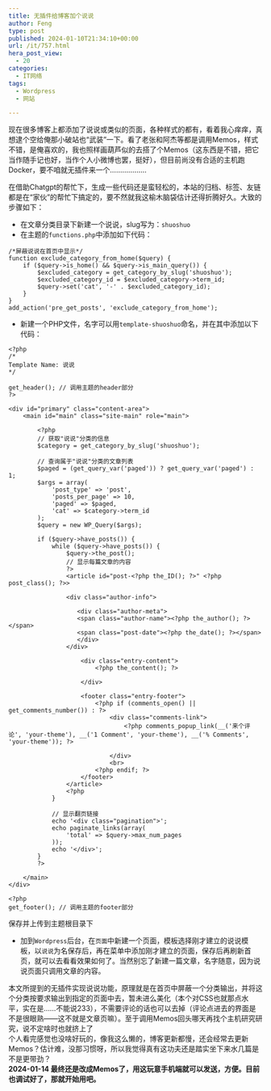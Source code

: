 ```yaml
---
title: 无插件给博客加个说说
author: Feng
type: post
published: 2024-01-10T21:34:10+00:00
url: /it/757.html
hera_post_view:
  - 20
categories:
  - IT网络
tags:
  - Wordpress
  - 网站

---
```

现在很多博客上都添加了说说或类似的页面，各种样式的都有，看着我心痒痒，真想逮个空给俺那小破站也“武装”一下。看了老张和阿杰等都是调用Memos，样式不错，是俺喜欢的，我也照样画葫芦似的去搭了个Memos（这东西是不错，把它当作随手记也好，当作个人小微博也罢，挺好），但目前尚没有合适的主机跑Docker，要不咱就无插件来一个………………

<!--more-->



在借助Chatgpt的帮忙下，生成一些代码还是蛮轻松的，本站的归档、标签、友链都是在“家伙”的帮忙下搞定的，要不然就我这榆木脑袋估计还得折腾好久。大致的步骤如下：

<ul class="wp-block-list">
  <li>
    在文章分类目录下新建一个说说，slug写为：<code>shuoshuo</code>
  </li>
  <li>
    在主题的<code>functions.php</code>中添加如下代码：
  </li>
</ul>

<pre class="wp-block-code"><code lang="php" class="language-php">/*屏蔽说说在首页中显示*/
function exclude_category_from_home($query) {
    if ($query-&gt;is_home() && $query-&gt;is_main_query()) {
        $excluded_category = get_category_by_slug('shuoshuo');
        $excluded_category_id = $excluded_category-&gt;term_id;
        $query-&gt;set('cat', '-' . $excluded_category_id);
    }
}
add_action('pre_get_posts', 'exclude_category_from_home');</code></pre>

<ul class="wp-block-list">
  <li>
    新建一个PHP文件，名字可以用<code>template-shuoshuo</code>命名，并在其中添加以下代码：
  </li>
</ul>

<pre class="wp-block-code"><code lang="php" class="language-php">&lt;?php
/*
Template Name: 说说
*/

get_header(); // 调用主题的header部分
?&gt;

&lt;div id="primary" class="content-area"&gt;
    &lt;main id="main" class="site-main" role="main"&gt;

        &lt;?php
        // 获取"说说"分类的信息
        $category = get_category_by_slug('shuoshuo');

        // 查询属于"说说"分类的文章列表
        $paged = (get_query_var('paged')) ? get_query_var('paged') : 1;
        $args = array(
            'post_type' =&gt; 'post',
            'posts_per_page' =&gt; 10,
            'paged' =&gt; $paged,
            'cat' =&gt; $category-&gt;term_id
        );
        $query = new WP_Query($args);

        if ($query-&gt;have_posts()) {
            while ($query-&gt;have_posts()) {
                $query-&gt;the_post();
                // 显示每篇文章的内容
                ?&gt;
                &lt;article id="post-&lt;?php the_ID(); ?&gt;" &lt;?php post_class(); ?&gt;&gt;

                &lt;div class="author-info"&gt;

                   &lt;div class="author-meta"&gt;
                   &lt;span class="author-name"&gt;&lt;?php the_author(); ?&gt;&lt;/span&gt;
                   &lt;span class="post-date"&gt;&lt;?php the_date(); ?&gt;&lt;/span&gt;
                   &lt;/div&gt;
                &lt;/div&gt;

                    &lt;div class="entry-content"&gt;
                        &lt;?php the_content(); ?&gt;

                    &lt;/div&gt;

                    &lt;footer class="entry-footer"&gt;
                        &lt;?php if (comments_open() || get_comments_number()) : ?&gt;
                            &lt;div class="comments-link"&gt;
                                &lt;?php comments_popup_link(__('来个评论', 'your-theme'), __('1 Comment', 'your-theme'), __('% Comments', 'your-theme')); ?&gt;

                            &lt;/div&gt;
                            &lt;br&gt;
                        &lt;?php endif; ?&gt;
                    &lt;/footer&gt;
                &lt;/article&gt;
                &lt;?php
            }

            // 显示翻页链接
            echo '&lt;div class="pagination"&gt;';
            echo paginate_links(array(
                'total' =&gt; $query-&gt;max_num_pages
            ));
            echo '&lt;/div&gt;';
        }
        ?&gt;

    &lt;/main&gt;
&lt;/div&gt;

&lt;?php
get_footer(); // 调用主题的footer部分
</code></pre>

保存并上传到主题根目录下

<ul class="wp-block-list">
  <li>
    加到<code>Wordpress</code>后台，在<code>页面</code>中新建一个页面，模板选择刚才建立的说说模板，以<code>说说</code>为名保存后，再在菜单中添加刚才建立的页面，保存后再刷新首页，就可以去看看效果如何了。当然别忘了新建一篇文章，名字随意，因为说说页面只调用文章的内容。
  </li>
</ul>

本文所提到的无插件实现说说功能，原理就是在首页中屏蔽一个分类输出，并将这个分类按要求输出到指定的页面中去，暂未进么美化（本个对CSS也就那点水平，实在是……不能说233），不需要评论的话也可以去掉（评论点进去的界面是不是很眼熟——这不就是文章页嘛）。至于调用Memos回头哪天再找个主机研究研究，说不定啥时也就挤上了  
个人看完感觉也没啥好玩的，像我这么懒的，博客更新都慢，还会经常去更新Memos？估计难，没那习惯呀，所以我觉得真有这功夫还是踏实坐下来水几篇是不是更带劲？  
**2024-01-14 最终还是改成Memos了，用这玩意手机端就可以发送，方便。目前也调试好了，那就开始用吧。**